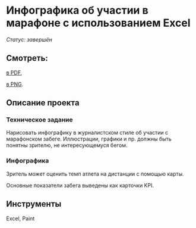 # Инфографика об участии в марафоне с использованием Excel

*Статус: завершён*

## Смотреть:
[в PDF](https://github.com/niksan-da/Portfolio/blob/main/Marathon%20infographics/%D0%9C%D0%B0%D1%80%D0%B0%D1%84%D0%BE%D0%BD_800.pdf),

[в PNG](https://github.com/niksan-da/Portfolio/blob/main/Marathon%20infographics/%D0%9C%D0%B0%D1%80%D0%B0%D1%84%D0%BE%D0%BD_800.png).

## Описание проекта
### Техническое задание
Нарисовать инфографику в журналистском стиле об участии с марафонском забеге.
Иллюстрации, графики и пр. должны быть понятны зрителю, не интересующемуся бегом.

### Инфографика
Зритель может оценить темп атлета на дистанции с помощью карты.

Основные показатели забега выведены как карточки KPI.

## Инструменты
Excel, Paint
